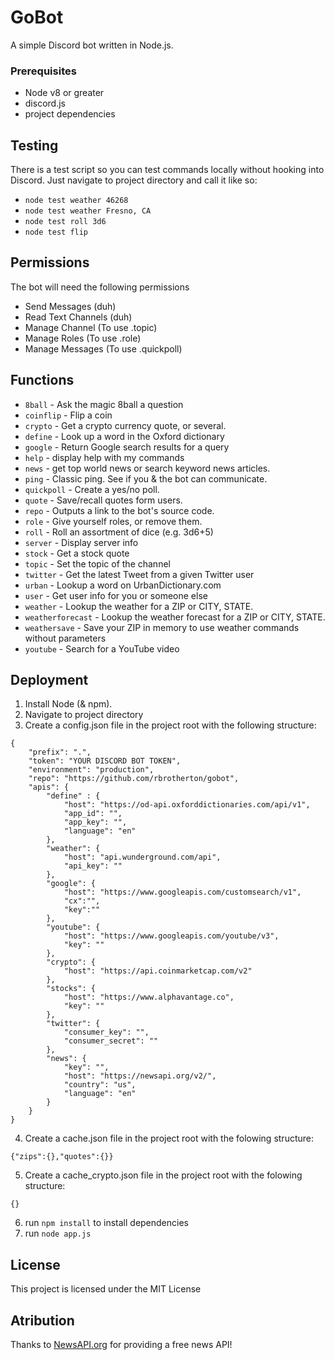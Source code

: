 # GoBot
A simple Discord bot written in Node.js.

### Prerequisites

* Node v8 or greater
* discord.js
* project dependencies

## Testing

There is a test script so you can test commands locally without hooking into Discord. Just navigate to project directory and call it like so:

* `node test weather 46268`
* `node test weather Fresno, CA`
* `node test roll 3d6`
* `node test flip`

## Permissions

The bot will need the following permissions

 * Send Messages (duh)
 * Read Text Channels (duh)
 * Manage Channel (To use .topic)
 * Manage Roles (To use .role)
 * Manage Messages (To use .quickpoll)

## Functions
* `8ball` - Ask the magic 8ball a question
* `coinflip` - Flip a coin
* `crypto` - Get a crypto currency quote, or several.
* `define` - Look up a word in the Oxford dictionary
* `google` - Return Google search results for a query
* `help` - display help with my commands
* `news` - get top world news or search keyword news articles.
* `ping` - Classic ping. See if you & the bot can communicate.
* `quickpoll` - Create a yes/no poll.
* `quote` - Save/recall quotes form users.
* `repo` - Outputs a link to the bot's source code.
* `role` - Give yourself roles, or remove them.
* `roll` - Roll an assortment of dice (e.g. 3d6+5)
* `server` - Display server info
* `stock` - Get a stock quote
* `topic` - Set the topic of the channel
* `twitter` - Get the latest Tweet from a given Twitter user
* `urban` - Lookup a word on UrbanDictionary.com
* `user` - Get user info for you or someone else 
* `weather` - Lookup the weather for a ZIP or CITY, STATE.
* `weatherforecast` - Lookup the weather forecast for a ZIP or CITY, STATE.
* `weathersave` - Save your ZIP in memory to use weather commands without parameters
* `youtube` - Search for a YouTube video

## Deployment

1. Install Node (& npm).
2. Navigate to project directory
3. Create a config.json file in the project root with the following structure:
```
{
	"prefix": ".",
	"token": "YOUR DISCORD BOT TOKEN",
	"environment": "production",
	"repo": "https://github.com/rbrotherton/gobot",
	"apis": {
		"define" : {
			"host": "https://od-api.oxforddictionaries.com/api/v1",
			"app_id": "",
			"app_key": "",
			"language": "en"
		},
		"weather": {
			"host": "api.wunderground.com/api",
			"api_key": ""
		},
		"google": {
			"host": "https://www.googleapis.com/customsearch/v1",
			"cx":"",
			"key":""
		},
		"youtube": {
			"host": "https://www.googleapis.com/youtube/v3",
			"key": ""	
		},
        "crypto": {
            "host": "https://api.coinmarketcap.com/v2"
        },
        "stocks": {
			"host": "https://www.alphavantage.co",
			"key": ""
		},
		"twitter": {
			"consumer_key": "",
			"consumer_secret": ""
		},
		"news": {
			"key": "",
			"host": "https://newsapi.org/v2/",
			"country": "us",
			"language": "en"
		}
	}
}
```
4. Create a cache.json file in the project root with the folowing structure:
```
{"zips":{},"quotes":{}}
```
5. Create a cache_crypto.json file in the project root with the folowing structure:
```
{}
```
6. run `npm install` to install dependencies
7. run `node app.js`


## License

This project is licensed under the MIT License

## Atribution

Thanks to [NewsAPI.org](https://newsapi.org) for providing a free news API!

